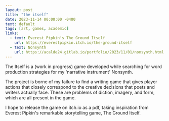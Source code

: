```yaml
---
layout: post
title: "the itself"
date: 2023-11-14 00:00:00 -0400
text: default
tags: [art, games, academic]
links:
  - text: Everest Pipkin's The Ground Itself
    url: https://everestpipkin.itch.io/the-ground-itself
  - text: Nonsynth
    url: https://acalde24.gitlab.io/portfolio/2023/11/01/nonsynth.html
---
```

The Itself is a (work in progress) game developed while searching for word production strategies for my 'narrative instrument' Nonsynth.

The project is borne of my failure to find a writing game that gives player actions that closely correspond to the creative decisions that poets and writers actually face. These are problems of diction, imagery, and form, which are all present in the game.

I hope to release the game on itch.io as a pdf, taking inspiration from Everest Pipkin's remarkable storytelling game, The Ground Itself. 